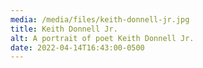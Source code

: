 ```yaml
---
media: /media/files/keith-donnell-jr.jpg
title: Keith Donnell Jr.
alt: A portrait of poet Keith Donnell Jr.
date: 2022-04-14T16:43:00-0500
---
```

